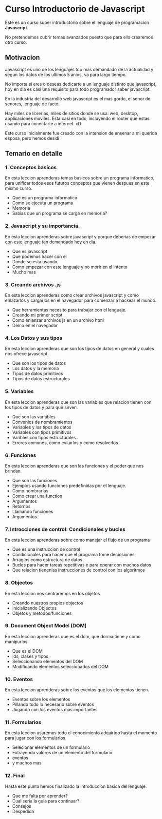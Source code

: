 # Curso Introductorio de Javascript

Este es un curso super introductorio sobre el lenguaje de programacion **Javascript**.

No pretendemos cubrir temas avanzados puesto que para ello crearemos otro curso. 


## Motivacion

Javascript es uno de los lenguajes top mas demandado de la actualidad y segun los datos de los ultimos 5 anios, va para largo tiempo.

No importa si eres o deseas dedicarte a un lenguaje distinto que javascript, hoy en dia es casi una requisito para todo programador saber javascript.

En la industria del desarrollo web javascript es el mas gordo, el senor de senores, lenguaje de facto.

Hay miles de librerias, miles de sitios donde se usa: web, desktop, applicaciones moviles. Esta casi en todo, incluyendo el router que estas usando para conectarte a internet. xD

Este curso inicialmente fue creado con la intension de ensenar a mi querida esposa, pero hemos desidi



## Temario en detalle


### 1. Conceptos basicos
En esta leccion aprenderas temas basicos sobre un programa informatico, para unificar todos esos futuros conceptos que vienen despues en este mismo curso.

- Que es un programa informatico
- Como se ejecuta un programa
- Memoria
- Sabias que un programa se carga en memoria?


### 2. Javascript y su importancia.
En esta leccion aprenderas sobre javascript y porque deberias de empezar con este lenguaje tan demandado hoy en dia.

- Que es javascript
- Que podemos hacer con el
- Donde se esta usando
- Como empezar con este lenguaje y no morir en el intento
- Mucho mas


### 3. Creando archivos .js
En esta leccion aprenderas como crear archivos javascript y como enlazarlos y cargarlos en el navegador para comenzar a hackear el mundo.

- Que herramientas necesito para trabajar con el lenguaje.
- Creando mi primer script
- Como enlanzar archivos js en un archivo html
- Demo en el navegador


### 4. Los Datos y sus tipos
En esta leccion aprenderas que son los tipos de datos en general y cuales nos ofrece javascript.

- Que son los tipos de datos
- Los datos y la memoria
- Tipos de datos primitivos
- Tipos de datos estructurales


### 5. Variables
En esta leccion aprenderas que son las variables que relacion tienen con los tipos de datos y para que sirven.

- Que son las variables
- Convenios de nombramientos
- Variables y los tipos de datos
- Variables con tipos primitivos
- Varibles con tipos estructurales
- Errores comunes, como evitarlos y como resolverlos


### 6. Funciones
En esta leccion aprenderas que son las funciones y el poder que nos brindan.

- Que son las funciones
- Ejemplos usando funciones predefinidas por el lenguaje.
- Como nombrarlas
- Como crear una function
- Argumentos 
- Retornos
- Llamando funciones
- Argumentos



### 7. Introcciones de control: Condicionales y bucles
En esta leccion aprenderas sobre como manejar el flujo de un programa

- Que es una instruccion de control
- Condicionales para hacer que el programa tome deciosiones
- Arraglos como estructura de datos
- Bucles para hacer tareas repetitivas o para operar con muchos datos
- Que relacion tienenlas instrucciones de control con los algoritmos



### 8. Objectos
En esta leccion nos centraremos en los objetos

- Creando nuestros propios objectos
- Inicializando Objectos
- Objetos y metodos/funciones 


### 9. Document Object Model (DOM)
En esta leccion aprenderas que es el dom, que dorma tiene y como manipurlos.

- Que es el DOM
- Ids, clases y tipos.
- Seleccionando elementos del DOM
- Modificando elementos seleccionados del DOM

### 10. Eventos
En esta leccion aprenderas sobre los eventos que los elementos tienen.

- Eventos sobre los elementos
- Pillando todo lo necesario sobre eventos
- Jugando con los eventos mas importantes

### 11. Formularios
En esta leccion usaremos todo el conocimiento adquirido hasta el momento para jugar con los formularios.

- Selecionar elementos de un formulario
- Extrayendo valores de un elemento del formulario
- eventos
- y muchos mas

### 12. Final
Hasta este punto hemos finalizado la introduccion basica del lenguaje.

- Que me falta por aprender?
- Cual seria la guia para continuar?
- Consejos 
- Despedida